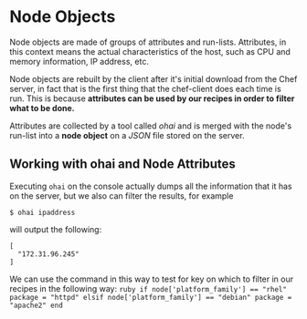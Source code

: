 Node Objects
============
Node objects are made of groups of attributes and run-lists. Attributes, in this context means the actual characteristics of the host, such as CPU and memory information, IP address, etc.

Node objects are rebuilt by the client after it's initial download from the Chef server, in fact that is the first thing that the chef-client does each time is run. This is because __attributes can be used by our recipes in order to filter what to be done.__

Attributes are collected by a tool called _ohai_ and is merged with the node's run-list into a __node object__ on a _JSON_ file stored on the server.

Working with ohai and Node Attributes
-------------------------------------
Executing `ohai` on the console actually dumps all the information that it has on the server, but we also can filter the results, for example

    $ ohai ipaddress

will output the following:

    [
      "172.31.96.245"
    ]

We can use the command in this way to test for key on which to filter in our recipes in the following way:
    ```ruby
    if node['platform_family'] == "rhel"
    	package = "httpd"
    elsif node['platform_family'] == "debian"
    	package = "apache2"
    end
    ```

